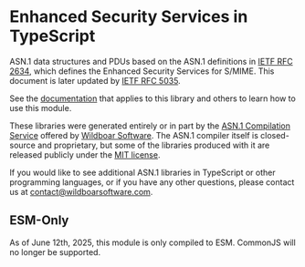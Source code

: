 # Enhanced Security Services in TypeScript

ASN.1 data structures and PDUs based on the ASN.1 definitions in
[IETF RFC 2634](https://datatracker.ietf.org/doc/html/rfc2634), which defines
the Enhanced Security Services for S/MIME. This document is later updated by
[IETF RFC 5035](https://datatracker.ietf.org/doc/html/rfc5035).

See the
[documentation](https://github.com/Wildboar-Software/asn1-typescript-libraries/blob/master/docs/all.md)
that applies to this library and others to learn how to use this module.

These libraries were generated entirely or in part by the
[ASN.1 Compilation Service](https://wildboarsoftware.com/asn1-compilation)
offered by [Wildboar Software](https://wildboarsoftware.com). The ASN.1
compiler itself is closed-source and proprietary, but some of the libraries
produced with it are released publicly under the
[MIT license](https://mit-license.org/).

If you would like to see additional ASN.1 libraries in TypeScript or other
programming languages, or if you have any other questions, please contact us at
[contact@wildboarsoftware.com](mailto:contact@wildboarsoftware.com).

## ESM-Only

As of June 12th, 2025, this module is only compiled to ESM. CommonJS will no
longer be supported.
